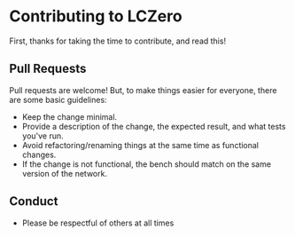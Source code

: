 # Contributing to LCZero

First, thanks for taking the time to contribute, and read this!

## Pull Requests

Pull requests are welcome!  But, to make things easier for everyone, there are some basic guidelines:
- Keep the change minimal.
- Provide a description of the change, the expected result, and what tests you've run.
- Avoid refactoring/renaming things at the same time as functional changes.
- If the change is not functional, the bench should match on the same version of the network.

## Conduct

- Please be respectful of others at all times
